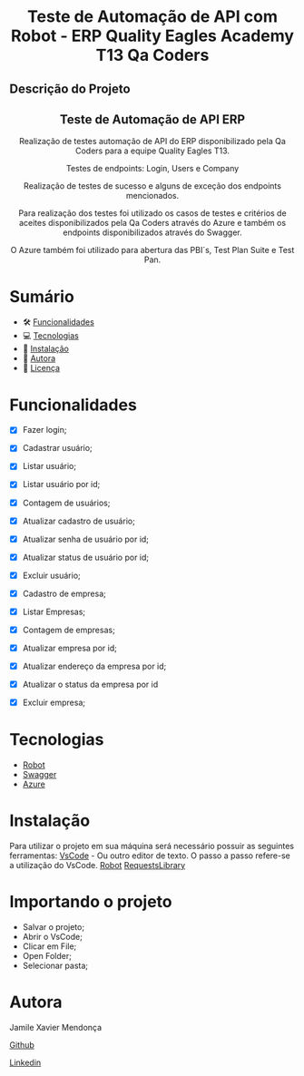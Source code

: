 <h1 align="center">Teste de Automação de API com Robot - ERP Quality Eagles Academy T13 Qa Coders </h1>

## Descrição do Projeto

<h2 align="center">
Teste de Automação de API ERP
</h2>
<p align="center"> Realização de testes automação de API do ERP disponibilizado pela Qa Coders para a equipe Quality Eagles T13. </p>
<p align="center">Testes de endpoints: Login, Users e Company</p>
<p align="center"> Realização de testes de sucesso e alguns de exceção dos endpoints mencionados.</p>
<p align="center">Para realização dos testes foi utilizado os casos de testes e critérios de aceites disponibilizados pela Qa Coders através do Azure e também os endpoints disponibilizados através do Swagger.</p>
<p align="center"> O Azure também foi utilizado para abertura das PBI´s, Test Plan Suite e Test Pan.</p>


# Sumário


- 🛠 [Funcionalidades](#funcionalidades)
- 💻 [Tecnologias](#tecnologias)
- 💽 [Instalação](#instalação)
- 👩 [Autora](#autora)
- 📑 [Licença](#licença)

# Funcionalidades

- [x] Fazer login;
- [x] Cadastrar usuário;
- [x] Listar usuário;
- [x] Listar usuário por id;
- [x] Contagem de usuários;
- [x] Atualizar cadastro de usuário;
- [x] Atualizar senha de usuário por id;
- [x] Atualizar status de usuário por id;
- [x] Excluir usuário;
- [x] Cadastro de empresa;
- [x] Listar Empresas;
- [x] Contagem de empresas;
- [x] Atualizar empresa por id;
- [x] Atualizar endereço da empresa por id;
- [x] Atualizar o status da empresa por id
- [x] Excluir empresa;


# Tecnologias

- [Robot](https://robotframework.org/)
- [Swagger](https://swagger.io/)
- [Azure](https://azure.microsoft.com/pt-br/)


# Instalação

Para utilizar o projeto em sua máquina será necessário possuir as seguintes ferramentas:
[VsCode](https://code.visualstudio.com/) - Ou outro editor de texto. O passo a passo refere-se a utilização do VsCode.
[Robot](https://robotframework.org/)
[RequestsLibrary](https://docs.robotframework.org/docs/different_libraries/requests)

# Importando o projeto

- Salvar o projeto;
- Abrir o VsCode;
- Clicar em File;
- Open Folder;
- Selecionar pasta;


# Autora

<p> Jamile Xavier Mendonça </p>

[Github](https://github.com/jamile-xavier)

[Linkedin](https://www.linkedin.com/in/jamile-xavier/)



